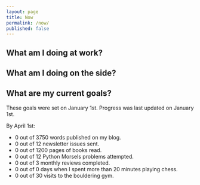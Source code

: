 ```yaml
---
layout: page
title: Now
permalink: /now/
published: false
---
```


## What am I doing at work?

## What am I doing on the side?

## What are my current goals?

These goals were set on January 1st. Progress was last updated on January 1st.

By April 1st:

- 0 out of 3750 words published on my blog.
- 0 out of 12 newsletter issues sent.
- 0 out of 1200 pages of books read.
- 0 out of 12 Python Morsels problems attempted.
- 0 out of 3 monthly reviews completed.
- 0 out of 0 days when I spent more than 20 minutes playing chess.
- 0 out of 30 visits to the bouldering gym.